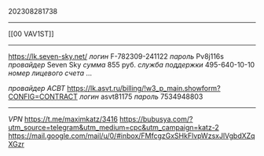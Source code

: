 202308281738
***
[[00 VAV1ST]]
***
https://lk.seven-sky.net/
*логин* F-782309-241122
*пароль* Pv8j116s
*провайдер* Seven Sky
*сумма* 855 руб.
*служба поддержки* 495-640-10-10
*номер лицевого счета* ...

*провайдер АСВТ*
https://lk.asvt.ru/billing/!w3_p_main.showform?CONFIG=CONTRACT
*логин* asvt81175
*пароль* 7534948803

***

*VPN*
https://t.me/maximkatz/3416
https://bubusya.com/?utm_source=telegram&utm_medium=cpc&utm_campaign=katz-2
https://mail.google.com/mail/u/0/#inbox/FMfcgzGxSHkFlvpWzsxJlVgbdXZqXGzr